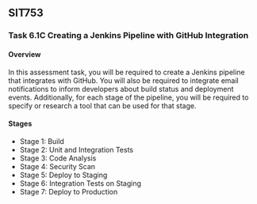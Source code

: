 <h2>SIT753</h2>

<h3> Task 6.1C Creating a Jenkins Pipeline with GitHub Integration </h3>

<h4>Overview</h4>
  
<p>In this assessment task, you will be required to create a Jenkins pipeline that integrates with
GitHub. You will also be required to integrate email notifications to inform developers about
build status and deployment events. Additionally, for each stage of the pipeline, you will be
required to specify or research a tool that can be used for that stage.</p>

<h4>Stages</h4>
<ul>
  <li>Stage 1: Build</li>
  <li>Stage 2: Unit and Integration Tests</li>
  <li>Stage 3: Code Analysis</li>
  <li>Stage 4: Security Scan</li>
  <li>Stage 5: Deploy to Staging</li>
  <li>Stage 6: Integration Tests on Staging</li>
  <li>Stage 7: Deploy to Production</li>
</ul>
